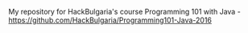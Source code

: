 My repository for HackBulgaria's course Programming 101 with Java - https://github.com/HackBulgaria/Programming101-Java-2016
